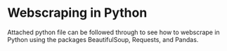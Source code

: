 # Webscraping in Python

Attached python file can be followed through to see how to webscrape in Python using the packages BeautifulSoup, Requests, and Pandas.
